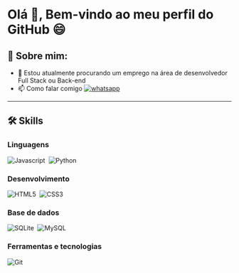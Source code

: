# Olá 👋, Bem-vindo ao meu perfil do GitHub 😄

## 🙍 Sobre mim:

- 🌱 Estou atualmente procurando um emprego na área de desenvolvedor Full Stack ou Back-end
- 📫 Como falar comigo <a href="https://wa.me/5571983476600"><img src="https://img.shields.io/badge/WhatsApp-25D366?style=for-the-badge&logo=whatsapp&logoColor=white" alt="whatsapp"></a>

<hr>


## 🛠️ Skills

### Linguagens
![Javascript](https://img.shields.io/badge/JavaScript-F7DF1E?style=for-the-badge&logo=javascript&logoColor=black)&nbsp;
![Python](https://img.shields.io/badge/Python-14354C?style=for-the-badge&logo=python&logoColor=white)&nbsp;

### Desenvolvimento
![HTML5](https://img.shields.io/badge/HTML5-E34F26?style=for-the-badge&logo=html5&logoColor=white)&nbsp;
![CSS3](https://img.shields.io/badge/CSS3-1572B6?style=for-the-badge&logo=css3&logoColor=white)&nbsp;


### Base de dados
![SQLite](https://img.shields.io/badge/SQLite-07405E?style=for-the-badge&logo=sqlite&logoColor=white)&nbsp;
![MySQL](https://img.shields.io/badge/mysql-%2300f.svg?style=for-the-badge&logo=mysql&logoColor=white)&nbsp;

### Ferramentas e tecnologias
![Git](https://img.shields.io/badge/GIT-E44C30?style=for-the-badge&logo=git&logoColor=white)&nbsp;

